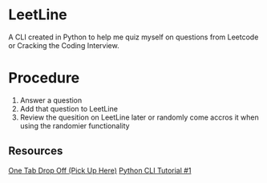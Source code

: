# LeetLine
A CLI created in Python to help me quiz myself on questions from Leetcode or Cracking the Coding Interview.

# Procedure
1. Answer a question
2. Add that question to LeetLine
3. Review the quesition on LeetLine later or randomly come accros it when using the randomier functionality

## Resources
[One Tab Drop Off (Pick Up Here)](https://www.one-tab.com/page/lHrP7NYHQ1mCuYWVHOLb1A)
[Python CLI Tutorial #1](https://trstringer.com/easy-and-nice-python-cli/)
